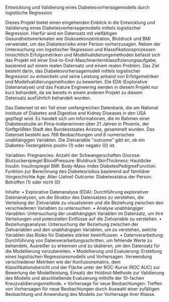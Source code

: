 Entwicklung und Validierung eines Diabetesvorhersagemodells durch logistische Regression


Dieses Projekt bietet einen eingehenden Einblick in die Entwicklung und Validierung eines Diabetesvorhersagemodells mittels logistischer Regression. Hierfür wird ein Datensatz mit vielfältigen Gesundheitsmerkmalen wie Glukosekonzentration, Blutdruck und BMI verwendet, um das Diabetesrisiko einer Person vorherzusagen. Neben der Untersuchung von logistischer Regression und Klassifikationsprozessen hinsichtlich Erfolgsmetriken und Modellvalidierungsmethoden befasst sich das Projekt mit einer End-to-End-Maschinenlernklassifizierungsaufgabe, basierend auf einem realen Datensatz und einem realen Problem. Das Ziel besteht darin, das Diabetesvorhersagemodell mittels logistischer Regression zu entwickeln und seine Leistung anhand von Erfolgsmetriken und Modellvalidierungsmethoden zu bewerten. Die EDA (Explorative Datenanalyse) und das Feature Engineering werden in diesem Projekt nur kurz behandelt, da sie bereits in einem anderen Projekt zu diesem Datensatz ausführlich behandelt wurden.

Das Datenset ist ein Teil einer umfangreichen Datenbank, die am National Institute of Diabetes and Digestive and Kidney Diseases in den USA gepflegt wird. Es
handelt sich um Informationen, die im Rahmen einer Diabetesstudie an Pima-Indianerinnen über 21 Jahren in Phoenix, der fünftgrößten Stadt des Bundesstaates
Arizona, gesammelt wurden. Das Datenset besteht aus 768 Beobachtungen und 8 numerischen unabhängigen Variablen. Die Zielvariable "outcome" gibt an, ob ein
Diabetes-Testergebnis positiv (1) oder negativ (0) ist.

Variablen:
Pregnancies: Anzahl der Schwangerschaften
Glucose: Blutzuckerspiegel
BloodPressure: Blutdruck
SkinThickness: Hautdicke
Insulin: Insulinspiegel
BMI: Body-Mass-Index
DiabetesPedigreeFunction: Funktion zur Berechnung des Diabetesrisikos basierend auf familiärer Vorgeschichte
Age: Alter (Jahre)
Outcome: Diabetesstatus der Person. Betroffen (1) oder nicht (0)


Inhalte:
•	Explorative Datenanalyse (EDA): Durchführung explorativer Datenanalysen, um die Struktur des Datensatzes zu verstehen, die Verteilung der Zielvariable zu visualisieren und die Beziehung zwischen den verschiedenen Variablen zu untersuchen.
•	Analyse unabhängiger Variablen: Untersuchung der unabhängigen Variablen im Datensatz, um ihre Verteilungen und potenziellen Einflüsse auf die Zielvariable zu verstehen.
•	Beziehungsanalyse: Untersuchung der Beziehung zwischen der Zielvariablen und den unabhängigen Variablen, um zu verstehen, welche Variablen das Risiko für Diabetes stärker beeinflussen.
•	Datenverarbeitung: Durchführung von Datenverarbeitungsschritten, um fehlende Werte zu behandeln, Ausreißer zu erkennen und zu skalieren, um den Datensatz für die Modellierung vorzubereiten.
•	Modellierung und Evaluierung: Erstellung eines logistischen Regressionsmodells und Vorhersagen. Verwendung verschiedener Metriken wie der Konfusionsmatrix, dem Klassifikationsbericht und der Fläche unter der ROC-Kurve (ROC AUC) zur Bewertung der Modellleistung. Einsatz der Holdout-Methode zur Validierung des Modells und abschließende Evaluierung mithilfe der 10-fachen Kreuzvalidierungsmethode.
•	Vorhersage für neue Beobachtungen: Treffen von Vorhersagen für neue Beobachtungen durch Auswahl einer zufälligen Beobachtung und Anwendung des Modells zur Vorhersage ihrer Klasse.
